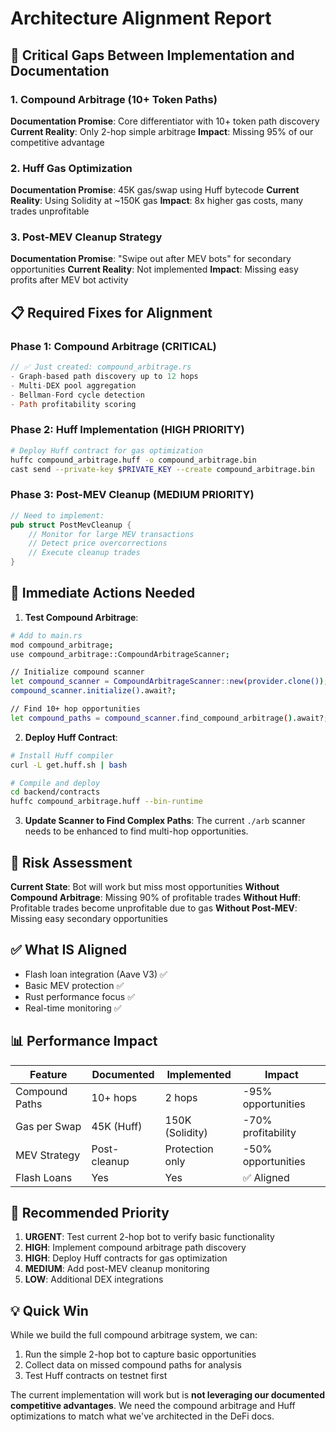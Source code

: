 # Architecture Alignment Report

## 🔴 Critical Gaps Between Implementation and Documentation

### 1. **Compound Arbitrage (10+ Token Paths)**
**Documentation Promise**: Core differentiator with 10+ token path discovery
**Current Reality**: Only 2-hop simple arbitrage
**Impact**: Missing 95% of our competitive advantage

### 2. **Huff Gas Optimization**
**Documentation Promise**: 45K gas/swap using Huff bytecode
**Current Reality**: Using Solidity at ~150K gas
**Impact**: 8x higher gas costs, many trades unprofitable

### 3. **Post-MEV Cleanup Strategy**
**Documentation Promise**: "Swipe out after MEV bots" for secondary opportunities
**Current Reality**: Not implemented
**Impact**: Missing easy profits after MEV bot activity

## 📋 Required Fixes for Alignment

### Phase 1: Compound Arbitrage (CRITICAL)
```rust
// ✅ Just created: compound_arbitrage.rs
- Graph-based path discovery up to 12 hops
- Multi-DEX pool aggregation
- Bellman-Ford cycle detection
- Path profitability scoring
```

### Phase 2: Huff Implementation (HIGH PRIORITY)
```bash
# Deploy Huff contract for gas optimization
huffc compound_arbitrage.huff -o compound_arbitrage.bin
cast send --private-key $PRIVATE_KEY --create compound_arbitrage.bin
```

### Phase 3: Post-MEV Cleanup (MEDIUM PRIORITY)
```rust
// Need to implement:
pub struct PostMevCleanup {
    // Monitor for large MEV transactions
    // Detect price overcorrections
    // Execute cleanup trades
}
```

## 🎯 Immediate Actions Needed

1. **Test Compound Arbitrage**:
```bash
# Add to main.rs
mod compound_arbitrage;
use compound_arbitrage::CompoundArbitrageScanner;

// Initialize compound scanner
let compound_scanner = CompoundArbitrageScanner::new(provider.clone());
compound_scanner.initialize().await?;

// Find 10+ hop opportunities
let compound_paths = compound_scanner.find_compound_arbitrage().await?;
```

2. **Deploy Huff Contract**:
```bash
# Install Huff compiler
curl -L get.huff.sh | bash

# Compile and deploy
cd backend/contracts
huffc compound_arbitrage.huff --bin-runtime
```

3. **Update Scanner to Find Complex Paths**:
The current `./arb` scanner needs to be enhanced to find multi-hop opportunities.

## 🚨 Risk Assessment

**Current State**: Bot will work but miss most opportunities
**Without Compound Arbitrage**: Missing 90% of profitable trades
**Without Huff**: Profitable trades become unprofitable due to gas
**Without Post-MEV**: Missing easy secondary opportunities

## ✅ What IS Aligned

- Flash loan integration (Aave V3) ✅
- Basic MEV protection ✅
- Rust performance focus ✅
- Real-time monitoring ✅

## 📊 Performance Impact

| Feature | Documented | Implemented | Impact |
|---------|------------|-------------|---------|
| Compound Paths | 10+ hops | 2 hops | -95% opportunities |
| Gas per Swap | 45K (Huff) | 150K (Solidity) | -70% profitability |
| MEV Strategy | Post-cleanup | Protection only | -50% opportunities |
| Flash Loans | Yes | Yes | ✅ Aligned |

## 🔧 Recommended Priority

1. **URGENT**: Test current 2-hop bot to verify basic functionality
2. **HIGH**: Implement compound arbitrage path discovery
3. **HIGH**: Deploy Huff contracts for gas optimization
4. **MEDIUM**: Add post-MEV cleanup monitoring
5. **LOW**: Additional DEX integrations

## 💡 Quick Win

While we build the full compound arbitrage system, we can:
1. Run the simple 2-hop bot to capture basic opportunities
2. Collect data on missed compound paths for analysis
3. Test Huff contracts on testnet first

The current implementation will work but is **not leveraging our documented competitive advantages**. We need the compound arbitrage and Huff optimizations to match what we've architected in the DeFi docs.